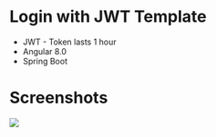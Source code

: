 # Login with JWT Template

<ul>
 <li> JWT - Token lasts 1 hour </li>
 <li> Angular 8.0 </li>
 <li> Spring Boot </li>
 </ul>

# Screenshots
<img src="https://i.imgur.com/m2q95En.jpg">
